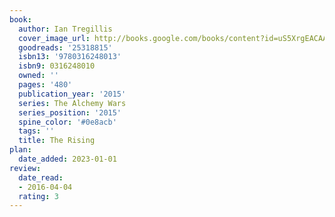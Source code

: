 ```yaml
---
book:
  author: Ian Tregillis
  cover_image_url: http://books.google.com/books/content?id=uS5XrgEACAAJ&printsec=frontcover&img=1&zoom=1&source=gbs_api
  goodreads: '25318815'
  isbn13: '9780316248013'
  isbn9: 0316248010
  owned: ''
  pages: '480'
  publication_year: '2015'
  series: The Alchemy Wars
  series_position: '2015'
  spine_color: '#0e8acb'
  tags: ''
  title: The Rising
plan:
  date_added: 2023-01-01
review:
  date_read:
  - 2016-04-04
  rating: 3
---
```

